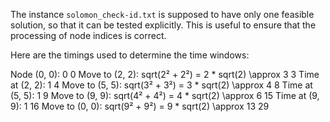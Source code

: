 The instance `solomon_check-id.txt` is supposed to have only one feasible
solution, so that it can be tested explicitly. This is useful to ensure that the
processing of node indices is correct.

Here are the timings used to determine the time windows:

Node (0, 0): 0                                                   0
Move to (2, 2): sqrt(2² + 2²) = 2 * sqrt(2) \approx 3            3
Time at (2, 2): 1                                                4
Move to (5, 5): sqrt(3² + 3²) = 3 * sqrt(2) \approx 4            8
Time at (5, 5): 1                                                9
Move to (9, 9): sqrt(4² + 4²) = 4 * sqrt(2) \approx 6            15
Time at (9, 9): 1                                                16
Move to (0, 0): sqrt(9² + 9²) = 9 * sqrt(2) \approx 13           29
